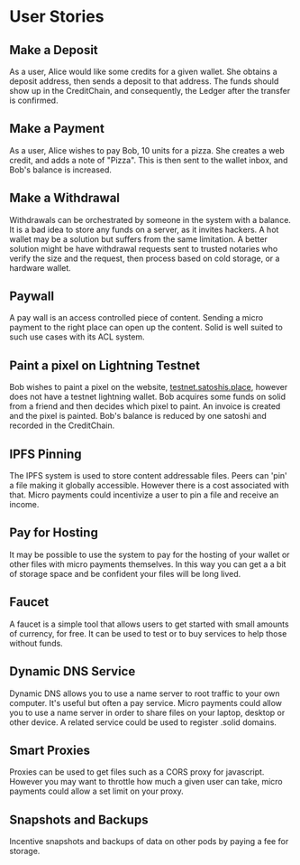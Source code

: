 # User Stories

## **Make a Deposit**

As a user, Alice would like some credits for a given wallet.  She obtains a deposit address, then sends a deposit to that address.  The funds should show up in the CreditChain, and consequently, the Ledger after the transfer is confirmed.

## **Make a Payment**

As a user, Alice wishes to pay Bob, 10 units for a pizza.  She creates a web credit, and adds a note of "Pizza".  This is then sent to the wallet inbox, and Bob's balance is increased.

## **Make a Withdrawal**

Withdrawals can be orchestrated by someone in the system with a balance.  It is a bad idea to store any funds on a server, as it invites hackers.  A hot wallet may be a solution but suffers from the same limitation.  A better solution might be have withdrawal requests sent to trusted notaries who verify the size and the request, then process based on cold storage, or a hardware wallet.

## **Paywall**

A pay wall is an access controlled piece of content.  Sending a micro payment to the right place can open up the content.  Solid is well suited to such use cases with its ACL system.

## **Paint a pixel on Lightning Testnet**

Bob wishes to paint a pixel on the website, [testnet.satoshis.place](https://testnet.satoshis.place/), however does not have a testnet lightning wallet.  Bob acquires some funds on solid from a friend and then decides which pixel to paint.  An invoice is created and the pixel is painted.  Bob's balance is reduced by one satoshi and recorded in the CreditChain.

## **IPFS Pinning**

The IPFS system is used to store content addressable files.  Peers can 'pin' a file making it globally accessible.  However there is a cost associated with that.  Micro payments could incentivize a user to pin a file and receive an income.

## **Pay for Hosting**

It may be possible to use the system to pay for the hosting of your wallet or other files with micro payments themselves.  In this way you can get a a bit of storage space and be confident your files will be long lived.

## **Faucet**

A faucet is a simple tool that allows users to get started with small amounts of currency, for free.  It can be used to test or to buy services to help those without funds.

## **Dynamic DNS Service**

Dynamic DNS allows you to use a name server to root traffic to your own computer.  It's useful but often a pay service.  Micro payments could allow you to use a name server in order to share files on your laptop, desktop or other device.  A related service could be used to register .solid domains.

## **Smart Proxies**

Proxies can be used to get files such as a CORS proxy for javascript.  However you may want to throttle how much a given user can take, micro payments could allow a set limit on your proxy.

## Snapshots and Backups

Incentive snapshots and backups of data on other pods by paying a fee for storage. 

